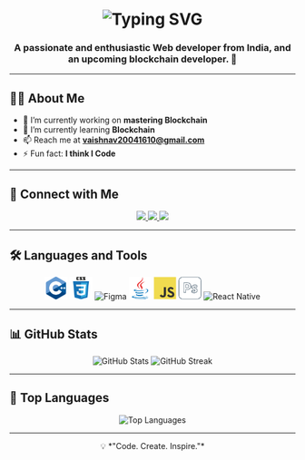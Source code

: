 <!-- Typing Animation -->
<h1 align="center">
  <img src="https://readme-typing-svg.demolab.com?font=Fira+Code&size=28&pause=1000&center=true&vCenter=true&width=600&lines=Hi+👋,+I'm+Vaishnav+P+Ramesh;Web+Developer+from+India;Upcoming+Blockchain+Developer;Passionate+Learner+🚀" alt="Typing SVG" />
</h1>

<h3 align="center">A passionate and enthusiastic Web developer from India, and an upcoming blockchain developer. 🚀</h3>

---

## 👨‍💻 About Me
- 🔭 I’m currently working on **mastering Blockchain**  
- 🌱 I’m currently learning **Blockchain**  
- 📫 Reach me at **vaishnav20041610@gmail.com**  
- ⚡ Fun fact: **I think I Code**

---

## 🤝 Connect with Me
<p align="center">
  <a href="https://www.linkedin.com/in/vaishnav-p-ramesh/" target="_blank">
    <img src="https://img.shields.io/badge/LinkedIn-0077B5?style=for-the-badge&logo=linkedin&logoColor=white"/>
  </a>
  <a href="https://www.instagram.com/vais_hnav16/" target="_blank">
    <img src="https://img.shields.io/badge/Instagram-E4405F?style=for-the-badge&logo=instagram&logoColor=white"/>
  </a>
  <a href="https://www.hackerrank.com/profile/vaishnav20041610" target="_blank">
    <img src="https://img.shields.io/badge/HackerRank-2EC866?style=for-the-badge&logo=hackerrank&logoColor=white"/>
  </a>
</p>

---

## 🛠 Languages and Tools
<p align="center">
  <img src="https://raw.githubusercontent.com/devicons/devicon/master/icons/cplusplus/cplusplus-original.svg" width="40" height="40" alt="C++"/>
  <img src="https://raw.githubusercontent.com/devicons/devicon/master/icons/css3/css3-original-wordmark.svg" width="40" height="40" alt="CSS3"/>
  <img src="https://www.vectorlogo.zone/logos/figma/figma-icon.svg" width="40" height="40" alt="Figma"/>
  <img src="https://raw.githubusercontent.com/devicons/devicon/master/icons/java/java-original.svg" width="40" height="40" alt="Java"/>
  <img src="https://raw.githubusercontent.com/devicons/devicon/master/icons/javascript/javascript-original.svg" width="40" height="40" alt="JavaScript"/>
  <img src="https://raw.githubusercontent.com/devicons/devicon/master/icons/photoshop/photoshop-line.svg" width="40" height="40" alt="Photoshop"/>
  <img src="https://reactnative.dev/img/header_logo.svg" width="40" height="40" alt="React Native"/>
</p>

---

## 📊 GitHub Stats
<p align="center">
  <img src="https://github-readme-stats.vercel.app/api?username=vaishnav-p-ramesh&show_icons=true&theme=tokyonight" alt="GitHub Stats"/>
  <img src="https://github-readme-streak-stats.herokuapp.com/?user=vaishnav-p-ramesh&theme=tokyonight" alt="GitHub Streak"/>
</p>

---

## 📌 Top Languages
<p align="center">
  <img src="https://github-readme-stats.vercel.app/api/top-langs?username=vaishnav-p-ramesh&show_icons=true&locale=en&layout=compact&theme=tokyonight" alt="Top Languages"/>
</p>

---

<p align="center">💡 *"Code. Create. Inspire."*</p>
